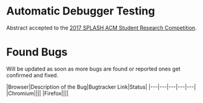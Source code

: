 # Automatic Debugger Testing

Abstract accepted to the [2017 SPLASH ACM Student Research Competition](http://2017.splashcon.org/track/splash-2017-Student-Research-Competition#SRC-Participants).

# Found Bugs

Will be updated as soon as more bugs are found or reported ones get confirmed and fixed.

|Browser|Description of the Bug|Bugtracker Link|Status|
|---|---|---|---|---|
|Chromium||||
|Firefox||||
